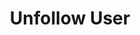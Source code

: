 ---
title: Unfollow User
excerpt: |-
  Unfollow a user.

  Required scopes:
  + **post**
api:
  file: lolzteam-public-api-forum.json
  operationId: Users.Unfollow
deprecated: false
hidden: false
metadata:
  title: ''
  description: ''
  robots: index
next:
  description: ''
---